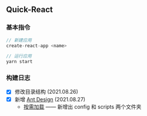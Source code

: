 <!--
 * @Author: 刘晨曦
 * @Date: 2021-08-26 16:19:51
 * @LastEditTime: 2021-08-28 11:28:44
 * @LastEditors: Please set LastEditors
 * @Description: In User Settings Edit
 * @FilePath: \react\react-demo\README.md
-->

## Quick-React

### 基本指令

```js
// 新建应用
create-react-app <name>

// 运行应用
yarn start
```

### 构建日志

- [x] 修改目录结构 (2021.08.26)
- [x] 新增 [Ant Design](https://ant.design/docs/react/introduce-cn) (2021.08.27)
  - [按需加载](https://zhuanlan.zhihu.com/p/163135023) —— 新增出 config 和 scripts 两个文件夹
